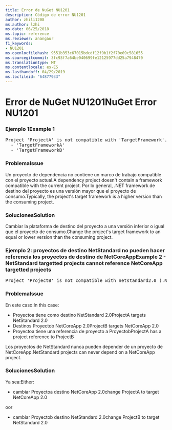 ```yaml
---
title: Error de NuGet NU1201
description: Código de error NU1201
author: zhili1208
ms.author: lzhi
ms.date: 06/25/2018
ms.topic: reference
ms.reviewer: anangaur
f1_keywords:
- NU1201
ms.openlocfilehash: 9551b353c67015bdcdf12f9b1f2f70e09c581655
ms.sourcegitcommit: 3fc93f7a64be040699fe12125977dd25a7948470
ms.translationtype: MT
ms.contentlocale: es-ES
ms.lasthandoff: 04/29/2019
ms.locfileid: "64877933"
---
```

# <a name="nuget-error-nu1201"></a><span data-ttu-id="7905c-103">Error de NuGet NU1201</span><span class="sxs-lookup"><span data-stu-id="7905c-103">NuGet Error NU1201</span></span>

### <a name="example-1"></a><span data-ttu-id="7905c-104">Ejemplo 1</span><span class="sxs-lookup"><span data-stu-id="7905c-104">Example 1</span></span>
<pre>Project 'ProjectA' is not compatible with 'TargetFramework'. Project 'ProjectA' supports:<br/>  - 'TargetFrameworkA'<br/>  - 'TargetFrameworkB'</pre>

### <a name="issue"></a><span data-ttu-id="7905c-105">Problema</span><span class="sxs-lookup"><span data-stu-id="7905c-105">Issue</span></span>
<span data-ttu-id="7905c-106">Un proyecto de dependencia no contiene un marco de trabajo compatible con el proyecto actual.</span><span class="sxs-lookup"><span data-stu-id="7905c-106">A dependency project doesn't contain a framework compatible with the current project.</span></span> <span data-ttu-id="7905c-107">Por lo general, .NET framework de destino del proyecto es una versión mayor que el proyecto de consumo.</span><span class="sxs-lookup"><span data-stu-id="7905c-107">Typically, the project's target framework is a higher version than the consuming project.</span></span>

### <a name="solution"></a><span data-ttu-id="7905c-108">Soluciones</span><span class="sxs-lookup"><span data-stu-id="7905c-108">Solution</span></span>
<span data-ttu-id="7905c-109">Cambiar la plataforma de destino del proyecto a una versión inferior o igual que el proyecto de consumo.</span><span class="sxs-lookup"><span data-stu-id="7905c-109">Change the project's target framework to an equal or lower version than the consuming project.</span></span>

### <a name="example-2---netstandard-targetted-projects-cannot-reference-netcoreapp-targetted-projects"></a><span data-ttu-id="7905c-110">Ejemplo 2: proyectos de destino NetStandard no pueden hacer referencia los proyectos de destino de NetCoreApp</span><span class="sxs-lookup"><span data-stu-id="7905c-110">Example 2 - NetStandard targetted projects cannot reference NetCoreApp targetted projects</span></span>
<pre>Project 'ProjectB' is not compatible with netstandard2.0 (.NETStandard,Version=v2.0). Project 'ProjectB' supports: netcoreapp2.0 (.NETCoreApp,Version=v2.0)</pre>

### <a name="issue"></a><span data-ttu-id="7905c-111">Problema</span><span class="sxs-lookup"><span data-stu-id="7905c-111">Issue</span></span> 
<span data-ttu-id="7905c-112">En este caso:</span><span class="sxs-lookup"><span data-stu-id="7905c-112">In this case:</span></span>
- <span data-ttu-id="7905c-113">Proyectoa tiene como destino NetStandard 2.0</span><span class="sxs-lookup"><span data-stu-id="7905c-113">ProjectA targets NetStandard 2.0</span></span>
- <span data-ttu-id="7905c-114">Destinos Proyectob NetCoreApp 2.0</span><span class="sxs-lookup"><span data-stu-id="7905c-114">ProjectB targets NetCoreApp 2.0</span></span>
- <span data-ttu-id="7905c-115">Proyectoa tiene una referencia de proyecto a Proyectob</span><span class="sxs-lookup"><span data-stu-id="7905c-115">ProjectA has a project reference to ProjectB</span></span>

<span data-ttu-id="7905c-116">Los proyectos de NetStandard nunca pueden depender de un proyecto de NetCoreApp.</span><span class="sxs-lookup"><span data-stu-id="7905c-116">NetStandard projects can never depend on a NetCoreApp project.</span></span>

### <a name="solution"></a><span data-ttu-id="7905c-117">Soluciones</span><span class="sxs-lookup"><span data-stu-id="7905c-117">Solution</span></span>
<span data-ttu-id="7905c-118">Ya sea:</span><span class="sxs-lookup"><span data-stu-id="7905c-118">Either:</span></span>
- <span data-ttu-id="7905c-119">cambiar Proyectoa destino NetCoreApp 2.0</span><span class="sxs-lookup"><span data-stu-id="7905c-119">change ProjectA to target NetCoreApp 2.0</span></span>

<span data-ttu-id="7905c-120">o</span><span class="sxs-lookup"><span data-stu-id="7905c-120">or</span></span>

- <span data-ttu-id="7905c-121">cambiar Proyectob destino NetStandard 2.0</span><span class="sxs-lookup"><span data-stu-id="7905c-121">change ProjectB to target NetStandard 2.0</span></span>

